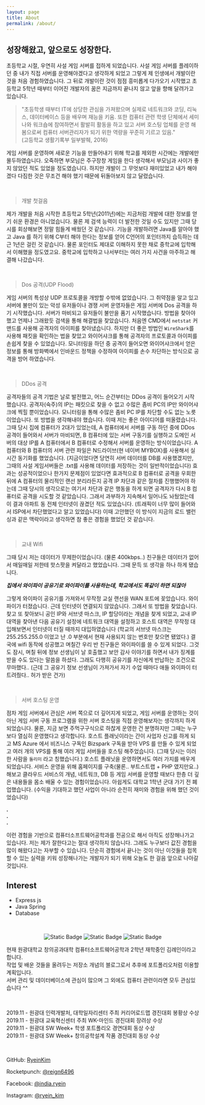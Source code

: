 ```yaml
---
layout: page
title: About
permalink: /about/
---
```


성장해왔고, 앞으로도 성장한다.
---
초등학교 시절, 우연히 사설 게임 서버를 접하게 되었습니다.
사설 게임 서버를 플레이하던 중 내가 직접 서버를 운영해야겠다고 생각하게 되었고
그렇게 제 인생에서 개발이란 것을 처음 경험하였습니다. 그 뒤로 개발이란 것이 점점 흥미롭게
다가오기 시작했고 초등학교 5학년 때부터 이어진 개발자의 꿈은 지금까지 끝나지 않고 앞을 향해 달려가고 있습니다.

<Blockquote>
"초등학생 때부터 IT에 상당한 관심을 가져왔으며 실제로 네트워크와 코딩, 리눅스, 데이터베이스
등을 배우며 재능을 키움. 또한 컴퓨터 관련 학생 단체에서 세미나와 워크숍에 참여하면서 활발히 활동을
하고 있고 서버 호스팅 업체를 운영 해 봄으로써 컴퓨터 서버관리자가 되기 위한 역량을 꾸준히 기르고 있음."
<br>(고등학교 생활기록부 일부발췌, 2016)
</Blockquote>

게임 서버를 운영하며 새로운 기능을 만들어내기 위해 학교를 제외한 시간에는 개발에만 몰두하였습니다.
오죽하면 부모님은 주구장창 게임을 한다 생각해서 부모님과 사이가 좋지 않았던 적도 있었을 정도였습니다.
하지만 개발이 그 무엇보다 재미있었고 내가 해야겠다 다짐한 것은 무조건 해야 했기 때문에 뒤돌아보지 않고
달렸습니다.


<br>

> 개발 첫걸음

제가 개발을 처음 시작한 초등학교 5학년(2011년)에는 지금처럼 개발에 대한 정보를 얻기 쉬운 환경은 아니었습니다.
물론 제 검색 능력이 더 발전한 것일 수도 있지만 그때 당시를 회상해보면 정말 힘들게 배웠던 것 같습니다.
기능을 개발하려면 Java를 알아야 했고 Java 를 하기 위해 C부터 해야 한다는 정보를 얻어 C언어의 포인터까지
습득하는 데 근 1년은 걸린 것 같습니다. 물론 포인터도 제대로 이해하지 못한 채로 중학교에 입학해서 이해했을 정도였고요.
중학교에 입학하고 나서부터는 여러 가지 사건을 마주하고 해결해 나갔습니다.

<br>

> Dos 공격(UDP Flood)

게임 서버의 특성상 UDP 프로토콜을 개방할 수밖에 없었습니다. 그 취약점을 알고 있고 서버에 불만이 있는
악성 유저들이나 경쟁 서버 운영자들은 게임 서버에 Dos 공격을 하기 시작했습니다. 서버가 마비되고 유저들이
불만을 품기 시작했습니다. 방법을 찾아야 했고 언제나 그래왔듯 검색을 통해 해결법을 찾았습니다.
처음엔 CMD에서 `netstat` 커맨드를 사용해 공격자의 아이피를 찾아냈습니다.
하지만 더 좋은 방법인 `WireShark`를 사용해 패킷을 확인하는 법을 찾았고 와이어샤크를 통해
공격자의 프로토콜과 아이피를 손쉽게 찾을 수 있었습니다. 모니터링을 하던 중 공격이 들어오면 와이어샤크에서
얻은 정보를 통해 방화벽에서 인바운드 정책을 수정하여 아이피를 손수 차단하는 방식으로 공격을 방어
하였습니다.

<br>

> DDos 공격

공격자들의 공격 기법은 날로 발전했고, 어느 순간부터는 DDos 공격이 들어오기 시작했습니다.
공격자(숙주)의 IP는 패킷으로 찾을 수 없고 수많은 좀비 PC의 IP만 와이어샤크에 찍힐 뿐이었습니다.
모니터링을 통해 수많은 좀비 PC IP를 차단할 수도 없는 노릇이었습니다. 또 방법을 생각해내야 했습니다.
이때 저는 좋은 아이디어를 떠올렸습니다. 그때 당시 집에 컴퓨터가 2대가 있었는데, A 컴퓨터에서 서버를 구동
하던 중에 DDos 공격이 들어와서 서버가 마비되면, B 컴퓨터에 있는 서버 구동기를 실행하고 도메인 서버의
대상 IP를 A 컴퓨터에서 B 컴퓨터로 수정해서 서버를 운영하는 방식이었습니다. A 컴퓨터와 B 컴퓨터의
서버 관련 파일은 N드라이브(현 네이버 MYBOX)를 사용해서 실시간 동기화를 했었습니다. (지금이었다면 당연히
서버 데이터를 DB를 사용했겠지만, 그때의 사설 게임서버들은 .txt를 사용해 데이터를 저장하는 것이
일반적이었습니다) 효과는 성공적이었으나 한가지 문제점이 있었다면 효과적으로 B 컴퓨터로 공격을 우회한 뒤에
A 컴퓨터의 물리적인 랜선 분리라든지 공격 IP 차단과 같은 절차를 진행했어야 하는데 그때 당시의 생각으로는
여기서 차단과 같은 행동을 하게 되면 공격자가 다시 B 컴퓨터로 공격을 시도할 것 같았습니다. 그래서 과부하가
지속해서 일어나도 놔뒀었는데 이 결과 아파트 동 전체 인터넷이 끊겼던 적도 있었습니다. (트래픽이 너무 많이
들어와서 ISP에서 차단했었다고 알고 있었습니다) 이때 고안했던 이 방식이 지금의 로드 밸런싱과 같은 맥락이라고
생각하면 참 좋은 경험을 했었던 것 같습니다.

<br>

> 교내 Wifi

그때 당시 저는 데이터가 무제한이었습니다. (물론 400kbps..) 친구들은 데이터가 없어서 매일매일 저한테
핫스팟을 켜달라고 했었습니다. 그때 문득 또 생각을 하나 하게 됐습니다.

_**집에서 와이파이 공유기로 와이파이를
사용하는데, 학교에서도 똑같이 하면 되잖아**_

그렇게 와이파이 공유기를 가져와서 무작정 교실 랜선을 WAN 포트에 꽂았습니다. 와이파이가 터졌습니다.
근데 인터넷이 연결되지 않았습니다. 그래서 또 방법을 찾았습니다. 찾고 또 찾아보니 공인 IP와 서브넷 마스크,
IP 할당이라는 개념을 찾게 되었고, 교내 IP대역을 찾아낸 다음 공유기 설정에 네트워크 대역을 설정하고
호스트 대역은 무작정 대입해보면서 인터넷이 터질 때까지 대입하였습니다 (학교의 서브넷 마스크는
255.255.255.0 이었고 난 .0 부분에서 현재 사용되지 않는 번호만 찾으면 됐었다.)
결국에 wifi 동작에 성공했고 며칠간 우리 반 친구들은 와이파이를 쓸 수 있게 되었다.
그것도 잠시, 며칠 뒤에 정보 선생님이 날 호출했고 보안 감사 이야기를 하면서 내가 징계를 받을 수도 있다는
말씀을 하셨다. 그래도 다행히 공유기를 자신에게 반납하는 조건으로 무마했다..
(근데 그 공유기 정보 선생님이 가져가서 자기 수업 때마다 애들 와이파이 터트려줬다.. 허가 받은 건가)

<br>

> 서버 호스팅 운영

점차 게임 서버에서 관심은 서버 쪽으로 더 깊어지게 되었고, 게임 서버를 운영하는 것이 아닌 게임 서버 구동
프로그램을 위한 서버 호스팅을 직접 운영해보자는 생각까지 하게 되었습니다. 물론, 지금 보면 주먹구구식으로
하찮게 운영한 건 분명하지만 그때는 누구보다 열심히 운영했다고 생각합니다. 호스트 플래닛이라는 간이 사업자
신고를 하게 되고 MS Azure 에서 비즈니스 구독인 Bizspark 구독을 받아 VPS 를 만들 수 있게 되었고
여러 개의 VPS를 통해 여러 게임 서버들을 호스팅 해주었습니다. (그때 당시는 이러한 사람을 `돌리미`
라고 칭했습니다.) 호스트 플래닛을 운영하면서도 여러 가지를 배우게 되었습니다. 서비스 운영을 위해 홈페이지를
구축(물론.. 부트스트랩 + PHP 였지만요..) 해보고 클라우드 서비스의 개념, 네트워크, DB 등 게임 서버를
운영할 때보다 한층 더 깊은 내용들을 몸소 배울 수 있는 경험이었습니다. 아쉽게도 대학교 1학년 군대 가기 전
폐업했습니다. (수익을 기대하고 했던 사업이 아니라 순전히 재미와 경험을 위해 했던 것이었습니다)

**.**<br>
**.**<br>
**.**<br>



이런 경험을 기반으로 컴퓨터소프트웨어공학과를 전공으로 해서 아직도 성장해나가고 있습니다.
저는 제가 잘한다고는 절대 생각하지 않습니다. 그래도 누구보다 값진 경험을 많이 해왔다고는 자부할 수
있습니다. 단순히 경험에서 끝나는 것이 아닌 이것들을 접목할 수 있는 실력을 키워 성장해나가는 개발자가
되기 위해 오늘도 한 걸음 앞으로 나아갈 것입니다.


Interest
---

- Express js
- Java Spring
- Database

<br>

<div align="center">

![Static Badge](https://img.shields.io/badge/Dev_blog-181717?logo=github&link=https%3A%2F%2Fryeinkim.github.io%2F)
![Static Badge](https://img.shields.io/badge/Instagram-E4405F?logo=Instagram&labelColor=white&link=https%3A%2F%2Fwww.instagram.com%2Fryeinkim_%2F)
![Static Badge](https://img.shields.io/badge/Email-EA4335?logo=Gmail&labelColor=white&link=mailto%3Adev.wayne00%40gmail.com)

</div>

현재 원광대학교 창의공과대학 컴퓨터소프트웨어공학과 2학년 재학중인 김례인이라고 합니다.<br>
작업 및 배운 것들을 올려두는 저장소 개념의 블로그로서 추후에 포트폴리오처럼 이용할 계획입니다.<br>서버 관리 및 데이터베이스에 관심이 많으며 그 외에도 컴퓨터 관련이라면 모두 관심있습니다 ^^<br>

<br>

2019.11 - 원광대 인력개발처, 대학일자리센터 주최 커리어로드맵 경진대회 봉황상 수상<br>
2019.11 - 원광대 교육혁신센터 주최 WK-마인드 경진대회 장려상 수상<br>
2019.11 - 원광대 SW Week+ 학생 포트폴리오 경연대회 동상 수상<br>
2019.11 - 원광대 SW Week+ 창의공학설계 작품 경진대회 동상 수상<br>

<br>

GitHub: [RyeinKim](https://github,com/RyeinKim)

Rocketpunch: [@reign6496](https://www.rocketpunch.com/@reign6496)

Facebook: [@india.ryein](https://www.facebook.com/india.ryein)

Instagram: [@ryein_kim](https://www.instagram.com/ryein_kim/)

